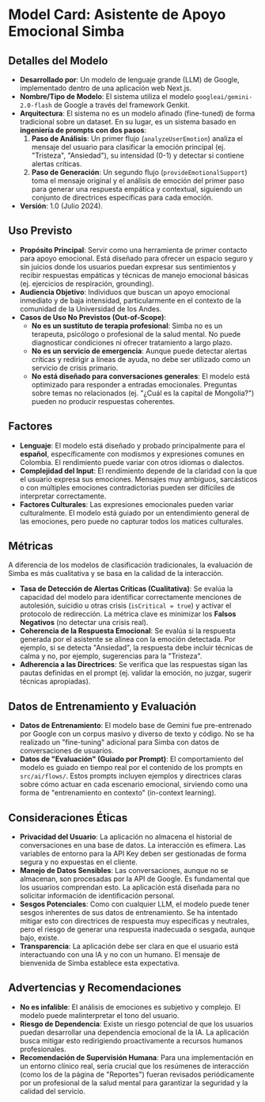 # Model Card: Asistente de Apoyo Emocional Simba

## Detalles del Modelo

*   **Desarrollado por**: Un modelo de lenguaje grande (LLM) de Google, implementado dentro de una aplicación web Next.js.
*   **Nombre/Tipo de Modelo**: El sistema utiliza el modelo `googleai/gemini-2.0-flash` de Google a través del framework Genkit.
*   **Arquitectura**: El sistema no es un modelo afinado (fine-tuned) de forma tradicional sobre un dataset. En su lugar, es un sistema basado en **ingeniería de prompts con dos pasos**:
    1.  **Paso de Análisis**: Un primer flujo (`analyzeUserEmotion`) analiza el mensaje del usuario para clasificar la emoción principal (ej. "Tristeza", "Ansiedad"), su intensidad (0-1) y detectar si contiene alertas críticas.
    2.  **Paso de Generación**: Un segundo flujo (`provideEmotionalSupport`) toma el mensaje original y el análisis de emoción del primer paso para generar una respuesta empática y contextual, siguiendo un conjunto de directrices específicas para cada emoción.
*   **Versión**: 1.0 (Julio 2024).

## Uso Previsto

*   **Propósito Principal**: Servir como una herramienta de primer contacto para apoyo emocional. Está diseñado para ofrecer un espacio seguro y sin juicios donde los usuarios puedan expresar sus sentimientos y recibir respuestas empáticas y técnicas de manejo emocional básicas (ej. ejercicios de respiración, grounding).
*   **Audiencia Objetivo**: Individuos que buscan un apoyo emocional inmediato y de baja intensidad, particularmente en el contexto de la comunidad de la Universidad de los Andes.
*   **Casos de Uso No Previstos (Out-of-Scope)**:
    *   **No es un sustituto de terapia profesional**: Simba no es un terapeuta, psicólogo o profesional de la salud mental. No puede diagnosticar condiciones ni ofrecer tratamiento a largo plazo.
    *   **No es un servicio de emergencia**: Aunque puede detectar alertas críticas y redirigir a líneas de ayuda, no debe ser utilizado como un servicio de crisis primario.
    *   **No está diseñado para conversaciones generales**: El modelo está optimizado para responder a entradas emocionales. Preguntas sobre temas no relacionados (ej. "¿Cuál es la capital de Mongolia?") pueden no producir respuestas coherentes.

## Factores

*   **Lenguaje**: El modelo está diseñado y probado principalmente para el **español**, específicamente con modismos y expresiones comunes en Colombia. El rendimiento puede variar con otros idiomas o dialectos.
*   **Complejidad del Input**: El rendimiento depende de la claridad con la que el usuario expresa sus emociones. Mensajes muy ambiguos, sarcásticos o con múltiples emociones contradictorias pueden ser difíciles de interpretar correctamente.
*   **Factores Culturales**: Las expresiones emocionales pueden variar culturalmente. El modelo está guiado por un entendimiento general de las emociones, pero puede no capturar todos los matices culturales.

## Métricas

A diferencia de los modelos de clasificación tradicionales, la evaluación de Simba es más cualitativa y se basa en la calidad de la interacción.

*   **Tasa de Detección de Alertas Críticas (Cualitativa)**: Se evalúa la capacidad del modelo para identificar correctamente menciones de autolesión, suicidio u otras crisis (`isCritical = true`) y activar el protocolo de redirección. La métrica clave es minimizar los **Falsos Negativos** (no detectar una crisis real).
*   **Coherencia de la Respuesta Emocional**: Se evalúa si la respuesta generada por el asistente se alinea con la emoción detectada. Por ejemplo, si se detecta "Ansiedad", la respuesta debe incluir técnicas de calma y no, por ejemplo, sugerencias para la "Tristeza".
*   **Adherencia a las Directrices**: Se verifica que las respuestas sigan las pautas definidas en el prompt (ej. validar la emoción, no juzgar, sugerir técnicas apropiadas).

## Datos de Entrenamiento y Evaluación

*   **Datos de Entrenamiento**: El modelo base de Gemini fue pre-entrenado por Google con un corpus masivo y diverso de texto y código. No se ha realizado un "fine-tuning" adicional para Simba con datos de conversaciones de usuarios.
*   **Datos de "Evaluación" (Guiado por Prompt)**: El comportamiento del modelo es guiado en tiempo real por el contenido de los prompts en `src/ai/flows/`. Estos prompts incluyen ejemplos y directrices claras sobre cómo actuar en cada escenario emocional, sirviendo como una forma de "entrenamiento en contexto" (in-context learning).

## Consideraciones Éticas

*   **Privacidad del Usuario**: La aplicación no almacena el historial de conversaciones en una base de datos. La interacción es efímera. Las variables de entorno para la API Key deben ser gestionadas de forma segura y no expuestas en el cliente.
*   **Manejo de Datos Sensibles**: Las conversaciones, aunque no se almacenan, son procesadas por la API de Google. Es fundamental que los usuarios comprendan esto. La aplicación está diseñada para no solicitar información de identificación personal.
*   **Sesgos Potenciales**: Como con cualquier LLM, el modelo puede tener sesgos inherentes de sus datos de entrenamiento. Se ha intentado mitigar esto con directrices de respuesta muy específicas y neutrales, pero el riesgo de generar una respuesta inadecuada o sesgada, aunque bajo, existe.
*   **Transparencia**: La aplicación debe ser clara en que el usuario está interactuando con una IA y no con un humano. El mensaje de bienvenida de Simba establece esta expectativa.

## Advertencias y Recomendaciones

*   **No es infalible**: El análisis de emociones es subjetivo y complejo. El modelo puede malinterpretar el tono del usuario.
*   **Riesgo de Dependencia**: Existe un riesgo potencial de que los usuarios puedan desarrollar una dependencia emocional de la IA. La aplicación busca mitigar esto redirigiendo proactivamente a recursos humanos profesionales.
*   **Recomendación de Supervisión Humana**: Para una implementación en un entorno clínico real, sería crucial que los resúmenes de interacción (como los de la página de "Reportes") fueran revisados periódicamente por un profesional de la salud mental para garantizar la seguridad y la calidad del servicio.
